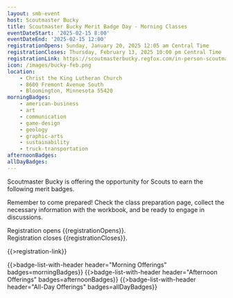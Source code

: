 ```yaml
---
layout: smb-event
host: Scoutmaster Bucky
title: Scoutmaster Bucky Merit Badge Day - Morning Classes
eventDateStart: '2025-02-15 8:00'
eventDateEnd: '2025-02-15 12:00'
registrationOpens: Sunday, January 20, 2025 12:05 am Central Time
registrationCloses: Thursday, February 13, 2025 10:00 pm Central Time
registrationLink: https://scoutmasterbucky.regfox.com/in-person-scoutmaster-bucky-february-merit-badge-day-am-2025-02-15-am
icon: /images/bucky-feb.png
location:
    - Christ the King Lutheran Church
    - 8600 Fremont Avenue South
    - Bloomington, Minnesota 55420
morningBadges:
    - american-business
    - art
    - communication
    - game-design
    - geology
    - graphic-arts
    - sustainability
    - truck-transportation
afternoonBadges:
allDayBadges:
---
```


Scoutmaster Bucky is offering the opportunity for Scouts to earn the following merit badges.

Remember to come prepared! Check the class preparation page, collect the necessary information with the workbook, and be ready to engage in discussions.

Registration opens {{registrationOpens}}.<br/>Registration closes {{registrationCloses}}.

{{>registration-link}}

{{>badge-list-with-header header="Morning Offerings" badges=morningBadges}}
{{>badge-list-with-header header="Afternoon Offerings" badges=afternoonBadges}}
{{>badge-list-with-header header="All-Day Offerings" badges=allDayBadges}}
